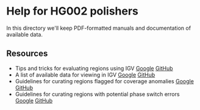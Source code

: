 # Help for HG002 polishers

In this directory we'll keep PDF-formatted manuals and documentation of 
available data.

## Resources
* Tips and tricks for evaluating regions using IGV [Google](https://docs.google.com/document/d/19OCsywzF_v7SxzS8njvs1qJosTLFqwn0VVJFla93Ir0) [GitHub](https://github.com/marbl/HG002-issues/blob/main/manuals/EvaluatingWithIGV.pdf)
* A list of available data for viewing in IGV [Google](https://docs.google.com/document/d/19jhy19crbqwewexQ0UoknsPXYEs_XjNI7GwCQO5TEns) [GitHub](https://github.com/marbl/HG002-issues/blob/main/manuals/DescriptionOfAWSHostedIGVTracks.pdf)
* Guidelines for curating regions flagged for coverage anomalies [Google](https://docs.google.com/document/d/1lef3T5wdFdw4_m8oxCNkvRicckC8qZfoCbrM6Hjz9z8) [GitHub](https://github.com/marbl/HG002-issues/blob/main/manuals/CoverageAnomalyPolishingInstructions.pdf)
* Guidelines for curating regions with potential phase switch errors [Google](https://docs.google.com/document/d/1_gHoxjoaDOavROWHtTXFVr5F2E6xw-bwxFAlIk39724) [GitHub](https://github.com/marbl/HG002-issues/blob/main/manuals/PhaseSwitchAnomalyPolishingInstructions.pdf)
